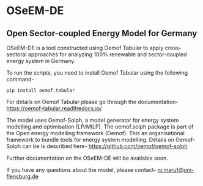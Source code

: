 # OSeEM-DE
## Open Sector-coupled Energy Model for Germany

OSeEM-DE is a tool constructed using Oemof Tabular to apply cross-sectoral approaches for analyzing 100% renewable and sector-coupled energy system in Germany.

To run the scripts, you need to install Oemof Tabular using the following command- 
```
pip install oemof.tabular
```
For details on Oemof Tabular please go through the documentation-
https://oemof-tabular.readthedocs.io/

The model uses Oemof-Solph, a model generator for energy system modelling and optimisation (LP/MILP). The oemof.solph package is part of the Open energy modelling framework (Oemof). This an organisational framework to bundle tools for energy system modelling. Details on Oemof-Solph can be is described here- https://github.com/oemof/oemof-solph

Further documentation on the OSeEM-DE will be available soon. 

If you have any questions about the model, please contact- 
ni.maruf@uni-flensburg.de
